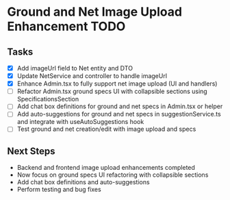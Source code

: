 # Ground and Net Image Upload Enhancement TODO

## Tasks
- [x] Add imageUrl field to Net entity and DTO
- [x] Update NetService and controller to handle imageUrl
- [x] Enhance Admin.tsx to fully support net image upload (UI and handlers)
- [ ] Refactor Admin.tsx ground specs UI with collapsible sections using SpecificationsSection
- [ ] Add chat box definitions for ground and net specs in Admin.tsx or helper
- [ ] Add auto-suggestions for ground and net specs in suggestionService.ts and integrate with useAutoSuggestions hook
- [ ] Test ground and net creation/edit with image upload and specs

## Next Steps
- Backend and frontend image upload enhancements completed
- Now focus on ground specs UI refactoring with collapsible sections
- Add chat box definitions and auto-suggestions
- Perform testing and bug fixes
